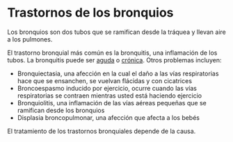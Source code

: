 Trastornos de los bronquios
===========================


Los bronquios son dos tubos que se ramifican desde la tráquea y llevan aire a los pulmones.


El trastorno bronquial más común es la bronquitis, una inflamación de los tubos. La bronquitis puede ser [aguda](https://medlineplus.gov/spanish/acutebronchitis.html) o [crónica](https://medlineplus.gov/spanish/chronicbronchitis.html). Otros problemas incluyen:

* Bronquiectasia, una afección en la cual el daño a las vías respiratorias hace que se ensanchen, se vuelvan flácidas y con cicatrices
* Broncoespasmo inducido por ejercicio, ocurre cuando las vías respiratorias se contraen mientras usted está haciendo ejercicio
* Bronquiolitis, una inflamación de las vías aéreas pequeñas que se ramifican desde los bronquios
* Displasia broncopulmonar, una afección que afecta a los bebés


El tratamiento de los trastornos bronquiales depende de la causa.


